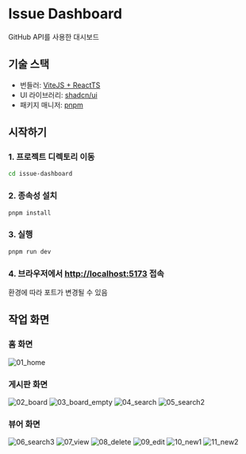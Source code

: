 # Issue Dashboard

GitHub API를 사용한 대시보드

## 기술 스택

- 번들러: [ViteJS + ReactTS](https://vitejs.dev/)
- UI 라이브러리: [shadcn/ui](https://ui.shadcn.com/)
- 패키지 매니저: [pnpm](https://pnpm.io/)

## 시작하기

### 1. 프로젝트 디렉토리 이동

 ```bash
 cd issue-dashboard
 ```

### 2. 종속성 설치

```bash
pnpm install
```

### 3. 실행

```bash
pnpm run dev
```

### 4. 브라우저에서 <http://localhost:5173> 접속

 환경에 따라 포트가 변경될 수 있음

## 작업 화면

### 홈 화면

![01_home](./images/01_home.png)

### 게시판 화면

![02_board](./images/02_board.png)
![03_board_empty](./images/03_board_empty.png)
![04_search](./images/04_search.png)
![05_search2](./images/05_search2.png)

### 뷰어 화면

![06_search3](./images/06_search3.png)
![07_view](./images/07_view.png)
![08_delete](./images/08_delete.png)
![09_edit](./images/09_edit.png)
![10_new1](./images/10_new1.png)
![11_new2](./images/11_new2.png)
